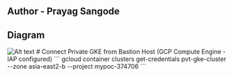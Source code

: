 ## Author - Prayag Sangode

## Diagram

<img src="[https://github.com/prayag-sangode/gcp-infra/blob/main/terraform-github-actions.png](https://github.com/prayag-sangode/private-gke/blob/main/private-gke.jpg)" alt="Alt text" title="Private GKE">
# Connect Private GKE from Bastion Host (GCP Compute Engine - IAP configured) 
```
gcloud container clusters get-credentials pvt-gke-cluster --zone asia-east2-b --project mypoc-374706
```
